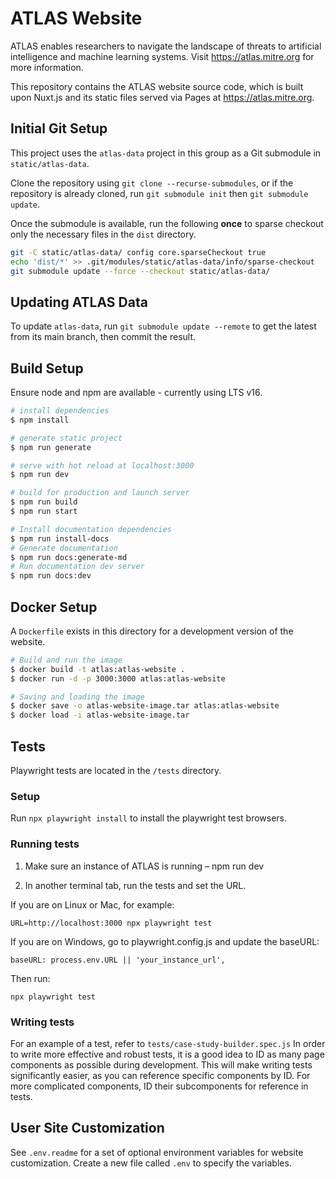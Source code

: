 # ATLAS Website

ATLAS enables researchers to navigate the landscape of threats to artificial intelligence and machine learning systems. Visit https://atlas.mitre.org for more information.

This repository contains the ATLAS website source code, which is built upon Nuxt.js and its static files served via Pages at https://atlas.mitre.org.

## Initial Git Setup

This project uses the `atlas-data` project in this group as a Git submodule in `static/atlas-data`.

Clone the repository using `git clone --recurse-submodules`, or if the repository is already cloned, run `git submodule init` then `git submodule update`.

Once the submodule is available, run the following **once** to sparse checkout only the necessary files in the `dist` directory.

```bash
git -C static/atlas-data/ config core.sparseCheckout true
echo 'dist/*' >> .git/modules/static/atlas-data/info/sparse-checkout
git submodule update --force --checkout static/atlas-data/
```

## Updating ATLAS Data

To update `atlas-data`, run `git submodule update --remote` to get the latest from its main branch, then commit the result.

## Build Setup

Ensure node and npm are available - currently using LTS v16.

```bash
# install dependencies
$ npm install

# generate static project
$ npm run generate

# serve with hot reload at localhost:3000
$ npm run dev

# build for production and launch server
$ npm run build
$ npm run start

# Install documentation dependencies
$ npm run install-docs
# Generate documentation
$ npm run docs:generate-md
# Run documentation dev server
$ npm run docs:dev
```

## Docker Setup

A `Dockerfile` exists in this directory for a development version of the website.

```bash
# Build and run the image
$ docker build -t atlas:atlas-website .
$ docker run -d -p 3000:3000 atlas:atlas-website

# Saving and loading the image
$ docker save -o atlas-website-image.tar atlas:atlas-website
$ docker load -i atlas-website-image.tar
```

## Tests

Playwright tests are located in the `/tests` directory.

### Setup

Run `npx playwright install` to install the playwright test browsers.

### Running tests

1. Make sure an instance of ATLAS is running – npm run dev

2. In another terminal tab, run the tests and set the URL.

If you are on Linux or Mac, for example:

```
URL=http://localhost:3000 npx playwright test
```

If you are on Windows, go to playwright.config.js and update the baseURL:

`baseURL: process.env.URL || 'your_instance_url',`

Then run:

```
npx playwright test
```

### Writing tests

For an example of a test, refer to `tests/case-study-builder.spec.js`
In order to write more effective and robust tests, it is a good idea to ID as many page components as possible during development. This will make writing tests significantly easier, as you can reference specific components by ID. For more complicated components, ID their subcomponents for reference in tests.

## User Site Customization

See `.env.readme` for a set of optional environment variables for website customization. Create a new file called `.env` to specify the variables.

